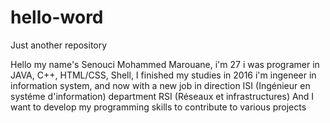 # hello-word
Just another repository

Hello my name's Senouci Mohammed Marouane, i'm 27 i was programer in JAVA, C++, HTML/CSS, Shell, I finished my studies in 2016 i'm ingeneer in information system, and now with a new job in direction ISI (Ingénieur en systéme d'information) department RSI (Réseaux et infrastructures)
And I want to develop my programming skills to contribute to various projects
